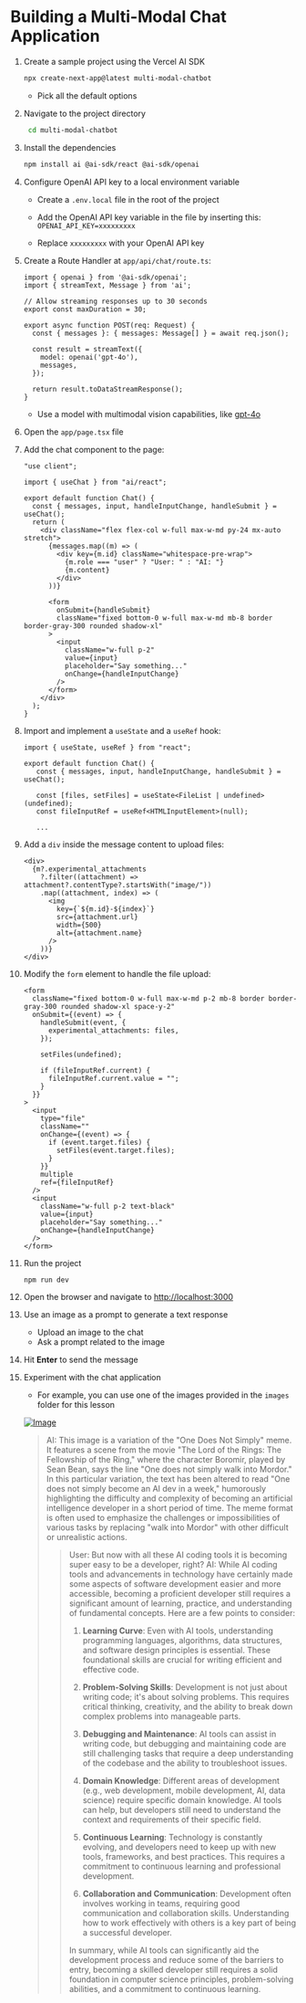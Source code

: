 # Building a Multi-Modal Chat Application

1. Create a sample project using the Vercel AI SDK

   ```bash
   npx create-next-app@latest multi-modal-chatbot
   ```

   - Pick all the default options

2. Navigate to the project directory

   ```bash
    cd multi-modal-chatbot
   ```

3. Install the dependencies

   ```bash
   npm install ai @ai-sdk/react @ai-sdk/openai
   ```

4. Configure OpenAI API key to a local environment variable

   - Create a `.env.local` file in the root of the project

   - Add the OpenAI API key variable in the file by inserting this: `OPENAI_API_KEY=xxxxxxxxx`

   - Replace `xxxxxxxxx` with your OpenAI API key

5. Create a Route Handler at `app/api/chat/route.ts`:

   ```tsx
   import { openai } from '@ai-sdk/openai';
   import { streamText, Message } from 'ai';
   
   // Allow streaming responses up to 30 seconds
   export const maxDuration = 30;
   
   export async function POST(req: Request) {
     const { messages }: { messages: Message[] } = await req.json();
   
     const result = streamText({
       model: openai('gpt-4o'),
       messages,
     });
   
     return result.toDataStreamResponse();
   }
   ```

   - Use a model with multimodal vision capabilities, like [gpt-4o](https://platform.openai.com/docs/models/gpt-4o)

6. Open the `app/page.tsx` file

7. Add the chat component to the page:

   ```tsx
   "use client";

   import { useChat } from "ai/react";

   export default function Chat() {
     const { messages, input, handleInputChange, handleSubmit } = useChat();
     return (
       <div className="flex flex-col w-full max-w-md py-24 mx-auto stretch">
         {messages.map((m) => (
           <div key={m.id} className="whitespace-pre-wrap">
             {m.role === "user" ? "User: " : "AI: "}
             {m.content}
           </div>
         ))}

         <form
           onSubmit={handleSubmit}
           className="fixed bottom-0 w-full max-w-md mb-8 border border-gray-300 rounded shadow-xl"
         >
           <input
             className="w-full p-2"
             value={input}
             placeholder="Say something..."
             onChange={handleInputChange}
           />
         </form>
       </div>
     );
   }
   ```

8. Import and implement a `useState` and a `useRef` hook:

   ```tsx
   import { useState, useRef } from "react";

   export default function Chat() {
      const { messages, input, handleInputChange, handleSubmit } = useChat();

      const [files, setFiles] = useState<FileList | undefined>(undefined);
      const fileInputRef = useRef<HTMLInputElement>(null);

      ...
   ```

9. Add a `div` inside the message content to upload files:

   ```tsx
   <div>
     {m?.experimental_attachments
       ?.filter((attachment) => attachment?.contentType?.startsWith("image/"))
       .map((attachment, index) => (
         <img
           key={`${m.id}-${index}`}
           src={attachment.url}
           width={500}
           alt={attachment.name}
         />
       ))}
   </div>
   ```

10. Modify the `form` element to handle the file upload:

    ```tsx
    <form
      className="fixed bottom-0 w-full max-w-md p-2 mb-8 border border-gray-300 rounded shadow-xl space-y-2"
      onSubmit={(event) => {
        handleSubmit(event, {
          experimental_attachments: files,
        });

        setFiles(undefined);

        if (fileInputRef.current) {
          fileInputRef.current.value = "";
        }
      }}
    >
      <input
        type="file"
        className=""
        onChange={(event) => {
          if (event.target.files) {
            setFiles(event.target.files);
          }
        }}
        multiple
        ref={fileInputRef}
      />
      <input
        className="w-full p-2 text-black"
        value={input}
        placeholder="Say something..."
        onChange={handleInputChange}
      />
    </form>
    ```

11. Run the project

    ```bash
    npm run dev
    ```

12. Open the browser and navigate to <http://localhost:3000>

13. Use an image as a prompt to generate a text response

    - Upload an image to the chat
    - Ask a prompt related to the image

14. Hit **Enter** to send the message

15. Experiment with the chat application

    - For example, you can use one of the images provided in the `images` folder for this lesson

    [![Image](../images/image4.png)](../images/image4.png)

    > AI: This image is a variation of the "One Does Not Simply" meme. It features a scene from the movie "The Lord of the Rings: The Fellowship of the Ring," where the character Boromir, played by Sean Bean, says the line "One does not simply walk into Mordor." In this particular variation, the text has been altered to read "One does not simply become an AI dev in a week," humorously highlighting the difficulty and complexity of becoming an artificial intelligence developer in a short period of time. The meme format is often used to emphasize the challenges or impossibilities of various tasks by replacing "walk into Mordor" with other difficult or unrealistic actions.
    >
    > > User: But now with all these AI coding tools it is becoming super easy to be a developer, right?
    > > AI: While AI coding tools and advancements in technology have certainly made some aspects of software development easier and more accessible, becoming a proficient developer still requires a significant amount of learning, practice, and understanding of fundamental concepts. Here are a few points to consider:
    > >
    > > 1. **Learning Curve**: Even with AI tools, understanding programming languages, algorithms, data structures, and software design principles is essential. These foundational skills are crucial for writing efficient and effective code.
    > >
    > > 2. **Problem-Solving Skills**: Development is not just about writing code; it's about solving problems. This requires critical thinking, creativity, and the ability to break down complex problems into manageable parts.
    > >
    > > 3. **Debugging and Maintenance**: AI tools can assist in writing code, but debugging and maintaining code are still challenging tasks that require a deep understanding of the codebase and the ability to troubleshoot issues.
    > >
    > > 4. **Domain Knowledge**: Different areas of development (e.g., web development, mobile development, AI, data science) require specific domain knowledge. AI tools can help, but developers still need to understand the context and requirements of their specific field.
    > >
    > > 5. **Continuous Learning**: Technology is constantly evolving, and developers need to keep up with new tools, frameworks, and best practices. This requires a commitment to continuous learning and professional development.
    > >
    > > 6. **Collaboration and Communication**: Development often involves working in teams, requiring good communication and collaboration skills. Understanding how to work effectively with others is a key part of being a successful developer.
    > >
    > > In summary, while AI tools can significantly aid the development process and reduce some of the barriers to entry, becoming a skilled developer still requires a solid foundation in computer science principles, problem-solving abilities, and a commitment to continuous learning.
